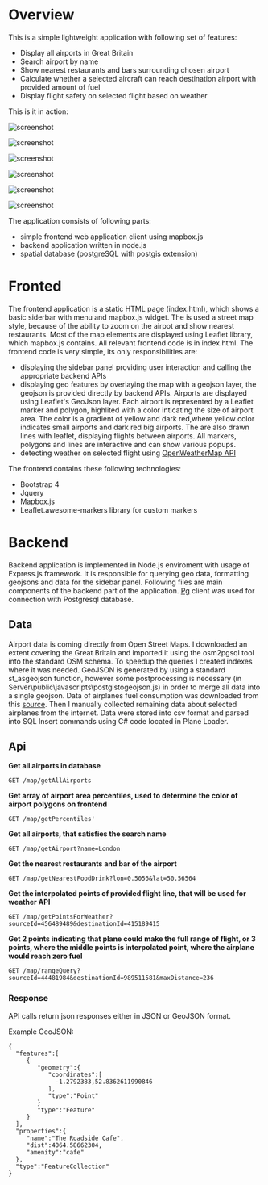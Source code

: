 # Overview
This is a simple lightweight application with following set of features:
* Display all airports in Great Britain
* Search airport by name
* Show nearest restaurants and bars surrounding chosen airport
* Calculate whether a selected aircraft can reach destination airport with provided amount of fuel
* Display flight safety on selected flight based on weather

This is it in action: <br/>

![screenshot](screenshot_allairports.PNG)<br/>

![screenshot](screenshot_search.PNG)<br/>

![screenshot](screenshot_airport_detail.PNG)<br/>

![screenshot](screenshot_airplane_range_menu.PNG)<br/>

![screenshot](screenshot_airplane_range.PNG)<br/>

![screenshot](screenshot_weather.PNG)<br/>

The application consists of following parts:
* simple frontend web application client using mapbox.js
* backend application written in node.js
* spatial database (postgreSQL with postgis extension)

# Fronted
The frontend application is a static HTML page (index.html), which shows a basic siderbar with menu and mapbox.js widget. The is used a street map style, because of the ability to zoom on the airpot and show nearest restaurants. Most of the map elements are displayed using Leaflet library, which mapbox.js contains. All relevant frontend code is in index.html. The frontend code is very simple, its only responsibilities are:

* displaying the sidebar panel providing user interaction and calling the appropriate backend APIs
* displaying geo features by overlaying the map with a geojson layer, the geojson is provided directly by backend APIs. Airports are displayed using Leaflet's GeoJson layer. Each airport is represented by a Leaflet marker and polygon, highlited with a color inticating the size of airport area. The color is a gradient of yellow and dark red,where yellow color indicates small airports and dark red big airports. The are also drawn lines with leaflet, displaying flights between airports. All markers, polygons and lines are interactive and can show various popups. 
* detecting weather on selected flight using [OpenWeatherMap API](https://openweathermap.org/api)

The frontend contains these following technologies:
* Bootstrap 4
* Jquery
* Mapbox.js
* Leaflet.awesome-markers library for custom markers

# Backend

Backend application is implemented in Node.js enviroment with usage of Express.js framework. It is responsible for querying geo data, formatting geojsons and data for the sidebar panel. Following files are main components of the backend part of the application. [Pg](https://www.npmjs.com/package/pg) client was used for connection with Postgresql database. 

## Data
Airport data is coming directly from Open Street Maps. I downloaded an extent covering the Great Britain and imported it using the osm2pgsql tool into the standard OSM schema. To speedup the queries I created indexes where it was needed. GeoJSON is generated by using a standard st_asgeojson function, however some postprocessing is necessary (in Server\public\javascripts\postgistogeojson.js) in order to merge all data into a single geojson. Data of airplanes fuel consumption was downloaded from this [source](https://www.airliners.net/forum/viewtopic.php?t=1355819). Then I manually collected remaining data about selected airplanes from the internet. Data were stored into csv format and parsed into SQL Insert commands using C# code located in Plane Loader. 

## Api

**Get all airports in database**

`GET /map/getAllAirports`

**Get array of airport area percentiles, used to determine the color of airport polygons on frontend**

`GET /map/getPercentiles'`

**Get all airports, that satisfies the search name**

`GET /map/getAirport?name=London`

**Get the nearest restaurants and bar of the airport**

`GET /map/getNearestFoodDrink?lon=0.5056&lat=50.56564`

**Get the interpolated points of provided flight line, that will be used for weather API**

`GET /map/getPointsForWeather?sourceId=456489489&destinationId=415189415`

**Get 2 points indicating that plane could make the full range of flight, or 3 points, where the middle points is interpolated point, where the airplane would reach zero fuel**

`GET /map/rangeQuery?sourceId=44481984&destinationId=989511581&maxDistance=236`

### Response

API calls return json responses either in JSON or GeoJSON format.

Example GeoJSON:
```
{
  "features":[
     {
        "geometry":{
           "coordinates":[
             -1.2792383,52.8362611990846
           ],
           "type":"Point"
        }
        "type":"Feature"
     }
  ],
  "properties":{
     "name":"The Roadside Cafe",
     "dist":4064.58662304,
     "amenity":"cafe"
  },
  "type":"FeatureCollection"
}
```